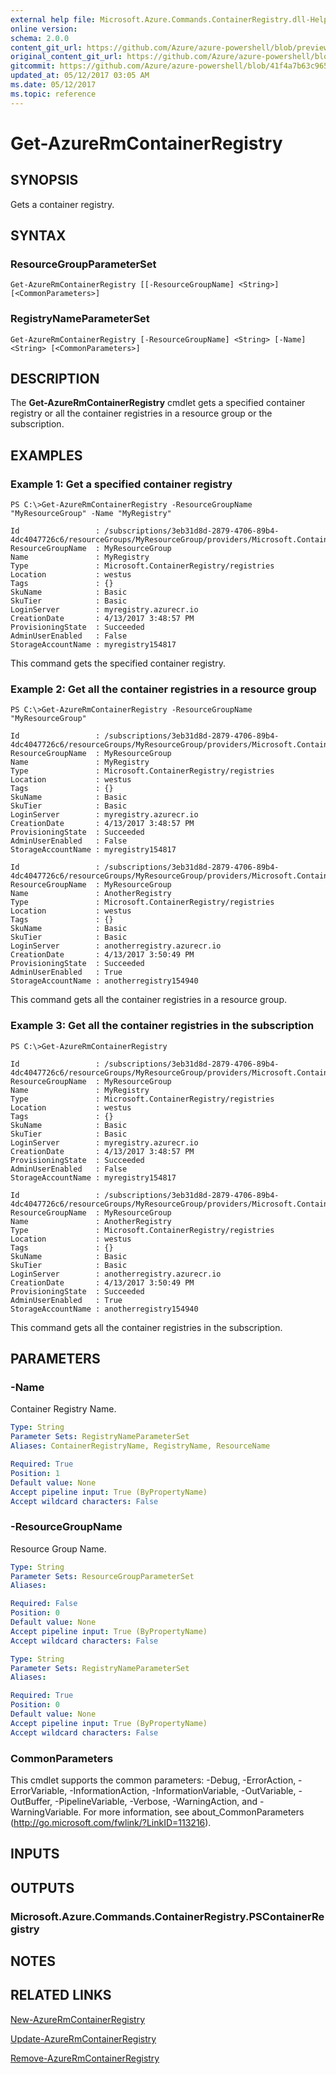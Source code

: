 ```yaml
---
external help file: Microsoft.Azure.Commands.ContainerRegistry.dll-Help.xml
online version:
schema: 2.0.0
content_git_url: https://github.com/Azure/azure-powershell/blob/preview/src/ResourceManager/ContainerRegistry/Commands.ContainerRegistry/help/Get-AzureRmContainerRegistry.md
original_content_git_url: https://github.com/Azure/azure-powershell/blob/preview/src/ResourceManager/ContainerRegistry/Commands.ContainerRegistry/help/Get-AzureRmContainerRegistry.md
gitcommit: https://github.com/Azure/azure-powershell/blob/41f4a7b63c9651a305b985d28fcd40e60968957c
updated_at: 05/12/2017 03:05 AM
ms.date: 05/12/2017
ms.topic: reference
---
```


# Get-AzureRmContainerRegistry

## SYNOPSIS
Gets a container registry.

## SYNTAX

### ResourceGroupParameterSet
```
Get-AzureRmContainerRegistry [[-ResourceGroupName] <String>] [<CommonParameters>]
```

### RegistryNameParameterSet
```
Get-AzureRmContainerRegistry [-ResourceGroupName] <String> [-Name] <String> [<CommonParameters>]
```

## DESCRIPTION
The **Get-AzureRmContainerRegistry** cmdlet gets a specified container registry or all the container registries in a resource group or the subscription.

## EXAMPLES

### Example 1: Get a specified container registry
```
PS C:\>Get-AzureRmContainerRegistry -ResourceGroupName "MyResourceGroup" -Name "MyRegistry"

Id                 : /subscriptions/3eb31d8d-2879-4706-89b4-4dc4047726c6/resourceGroups/MyResourceGroup/providers/Microsoft.ContainerRegistry/registries/MyRegistry
ResourceGroupName  : MyResourceGroup
Name               : MyRegistry
Type               : Microsoft.ContainerRegistry/registries
Location           : westus
Tags               : {}
SkuName            : Basic
SkuTier            : Basic
LoginServer        : myregistry.azurecr.io
CreationDate       : 4/13/2017 3:48:57 PM
ProvisioningState  : Succeeded
AdminUserEnabled   : False
StorageAccountName : myregistry154817
```

This command gets the specified container registry.

### Example 2: Get all the container registries in a resource group
```
PS C:\>Get-AzureRmContainerRegistry -ResourceGroupName "MyResourceGroup"

Id                 : /subscriptions/3eb31d8d-2879-4706-89b4-4dc4047726c6/resourceGroups/MyResourceGroup/providers/Microsoft.ContainerRegistry/registries/MyRegistry
ResourceGroupName  : MyResourceGroup
Name               : MyRegistry
Type               : Microsoft.ContainerRegistry/registries
Location           : westus
Tags               : {}
SkuName            : Basic
SkuTier            : Basic
LoginServer        : myregistry.azurecr.io
CreationDate       : 4/13/2017 3:48:57 PM
ProvisioningState  : Succeeded
AdminUserEnabled   : False
StorageAccountName : myregistry154817

Id                 : /subscriptions/3eb31d8d-2879-4706-89b4-4dc4047726c6/resourceGroups/MyResourceGroup/providers/Microsoft.ContainerRegistry/registries/AnotherRegistry
ResourceGroupName  : MyResourceGroup
Name               : AnotherRegistry
Type               : Microsoft.ContainerRegistry/registries
Location           : westus
Tags               : {}
SkuName            : Basic
SkuTier            : Basic
LoginServer        : anotherregistry.azurecr.io
CreationDate       : 4/13/2017 3:50:49 PM
ProvisioningState  : Succeeded
AdminUserEnabled   : True
StorageAccountName : anotherregistry154940
```

This command gets all the container registries in a resource group.

### Example 3:  Get all the container registries in the subscription
```
PS C:\>Get-AzureRmContainerRegistry

Id                 : /subscriptions/3eb31d8d-2879-4706-89b4-4dc4047726c6/resourceGroups/MyResourceGroup/providers/Microsoft.ContainerRegistry/registries/MyRegistry
ResourceGroupName  : MyResourceGroup
Name               : MyRegistry
Type               : Microsoft.ContainerRegistry/registries
Location           : westus
Tags               : {}
SkuName            : Basic
SkuTier            : Basic
LoginServer        : myregistry.azurecr.io
CreationDate       : 4/13/2017 3:48:57 PM
ProvisioningState  : Succeeded
AdminUserEnabled   : False
StorageAccountName : myregistry154817

Id                 : /subscriptions/3eb31d8d-2879-4706-89b4-4dc4047726c6/resourceGroups/MyResourceGroup/providers/Microsoft.ContainerRegistry/registries/AnotherRegistry
ResourceGroupName  : MyResourceGroup
Name               : AnotherRegistry
Type               : Microsoft.ContainerRegistry/registries
Location           : westus
Tags               : {}
SkuName            : Basic
SkuTier            : Basic
LoginServer        : anotherregistry.azurecr.io
CreationDate       : 4/13/2017 3:50:49 PM
ProvisioningState  : Succeeded
AdminUserEnabled   : True
StorageAccountName : anotherregistry154940
```

This command gets all the container registries in the subscription.

## PARAMETERS

### -Name
Container Registry Name.

```yaml
Type: String
Parameter Sets: RegistryNameParameterSet
Aliases: ContainerRegistryName, RegistryName, ResourceName

Required: True
Position: 1
Default value: None
Accept pipeline input: True (ByPropertyName)
Accept wildcard characters: False
```

### -ResourceGroupName
Resource Group Name.

```yaml
Type: String
Parameter Sets: ResourceGroupParameterSet
Aliases: 

Required: False
Position: 0
Default value: None
Accept pipeline input: True (ByPropertyName)
Accept wildcard characters: False
```

```yaml
Type: String
Parameter Sets: RegistryNameParameterSet
Aliases: 

Required: True
Position: 0
Default value: None
Accept pipeline input: True (ByPropertyName)
Accept wildcard characters: False
```

### CommonParameters
This cmdlet supports the common parameters: -Debug, -ErrorAction, -ErrorVariable, -InformationAction, -InformationVariable, -OutVariable, -OutBuffer, -PipelineVariable, -Verbose, -WarningAction, and -WarningVariable. For more information, see about_CommonParameters (http://go.microsoft.com/fwlink/?LinkID=113216).

## INPUTS

## OUTPUTS

### Microsoft.Azure.Commands.ContainerRegistry.PSContainerRegistry

## NOTES

## RELATED LINKS

[New-AzureRmContainerRegistry](./New-AzureRmContainerRegistry.md)

[Update-AzureRmContainerRegistry](./Update-AzureRmContainerRegistry.md)

[Remove-AzureRmContainerRegistry](./Remove-AzureRmContainerRegistry.md)

